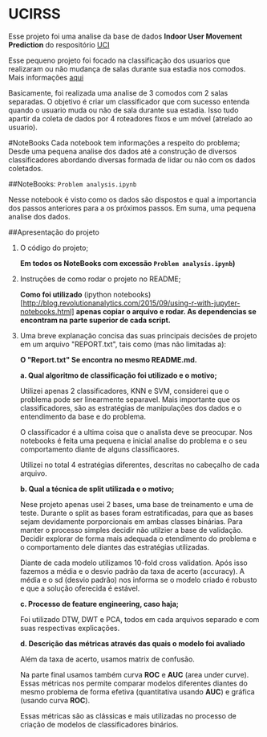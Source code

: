 # UCIRSS

Esse projeto foi uma analise da base de dados **Indoor User Movement Prediction** do respositório [UCI](http://archive.ics.uci.edu/ml/datasets/Indoor+User+Movement+Prediction+from+RSS+data#)

Esse pequeno projeto foi focado na classificação dos usuarios que realizaram ou não mudança de salas durante sua estadia nos comodos.
Mais informações [aqui](http://wnlab.isti.cnr.it/paolo/index.php/dataset/6rooms)

Basicamente, foi realizada uma analise de 3 comodos com 2 salas separadas. O objetivo é criar um classificador que com sucesso entenda quando 
o usuario muda ou não de sala durante sua estadia. Isso tudo apartir da coleta de dados por 4 roteadores fixos e um móvel (atrelado ao usuario).


#NoteBooks
Cada notebook tem informações a respeito do problema; Desde uma pequena analise dos dados até a construção de diversos classificadores abordando diversas formada de lidar ou não 
com os dados coletados.

##NoteBooks: `Problem analysis.ipynb`

Nesse notebook é visto como os dados são dispostos e qual a importancia dos passos anteriores para a os próximos passos.
Em suma, uma pequena analise dos dados.

##Apresentação do projeto

  1. O código do projeto; 

      **Em todos os NoteBooks com excessão `Problem analysis.ipynb`)**

  2. Instruções de como rodar o projeto no README;
      
      **Como foi utilizado** (ipython notebooks)[http://blog.revolutionanalytics.com/2015/09/using-r-with-jupyter-notebooks.html] **apenas copiar o arquivo e rodar. As dependencias se encontram na parte superior de cada script.**

  3. Uma breve explanação concisa das suas principais decisões de projeto em um arquivo "REPORT.txt", tais como (mas não limitadas a):

      **O "Report.txt" Se encontra no mesmo README.md.**

      **a. Qual algoritmo de classificação foi utilizado e o motivo;**
      
      Utilizei apenas 2 classificadores, KNN e SVM, considerei que o problema pode ser linearmente separavel.
      Mais importante que os classificadores, são as estratégias de manipulações dos dados e o entendimento da base e do problema.
      
      O classificador é a ultima coisa que o analista deve se preocupar. Nos notebooks é feita uma pequena e inicial analise do problema e o seu comportamento diante de alguns classificaores.
      
      Utilizei no total 4 estratégias diferentes, descritas no cabeçalho de cada arquivo.
      
     **b. Qual a técnica de split utilizada e o motivo;**
      
      Nese projeto apenas usei 2 bases, uma base de treinamento e uma de teste. Durante o split as bases foram estratificadas, para que as bases sejam devidamente porporcionais em ambas classes binárias. Para manter o processo simples decidir não utilzier a base de validação. Decidir explorar de forma mais adequada o etendimento do problema e o comportamento dele diantes das estratégias utilizadas.
      
      Diante de cada modelo utilizamos 10-fold cross validation. Após isso fazemos a média e o desvio padrão da taxa de acerto (accuracy). A média e o sd (desvio padrão) nos informa se o modelo criado é robusto e que a solução oferecida é estável.
      
      **c. Processo de feature engineering, caso haja;**
      
      Foi utilizado DTW, DWT e PCA, todos em cada arquivos separado e com suas respectivas explicações.
      
      **d. Descrição das métricas através das quais o modelo foi avaliado**
      
      Além da taxa de acerto, usamos matrix de confusão. 
      
      Na parte final usamos também curva **ROC** e **AUC** (area under curve). Essas métricas nos permite comparar modelos diferentes diantes do mesmo problema de forma efetiva (quantitativa usando **AUC**) e gráfica (usando curva **ROC**).
      
      Essas métricas são as clássicas e mais utilizadas no processo de criação de modelos de classificadores binários.
      


